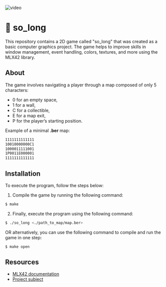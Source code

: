 ![video](https://user-images.githubusercontent.com/117259075/225296245-15ebcb7c-124c-420e-92be-108f410600cf.gif)

# 🐝 so_long

This repository contains a 2D game called "so_long" that was created as a basic computer graphics project. The game helps to improve skills in window management, event handling, colors, textures, and more using the MLX42 library. 

## About

The game involves navigating a player through a map composed of only 5 characters: 
- 0 for an empty space,
- 1 for a wall,
- C for a collectible,
- E for a map exit,
- P for the player’s starting position.

Example of a minimal **.ber** map:
```bash
1111111111111
10010000000C1
1000011111001
1P0011E000001
1111111111111
```

## Installation

To execute the program, follow the steps below:

1. Compile the game by running the following command:
```bash
$ make
```
2. Finally, execute the program using the following command: 
```bash
$ ./so_long <./path_to_map/map.ber>
```
OR alternatively, you can use the following command to compile and run the game in one step:
```bash
$ make open
```

## Resources

- [MLX42 documentation](https://github.com/codam-coding-college/MLX42)
- [Project subject](https://cdn.intra.42.fr/pdf/pdf/68774/en.subject.pdf)
